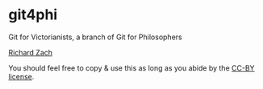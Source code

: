 git4phi
=======

Git for Victorianists, a branch of Git for Philosophers

[Richard Zach](http://richardzach.org)

You should feel free to copy & use this as long as you abide by the [CC-BY license](LICENSE.md).

